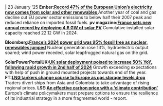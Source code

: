 | 23 January '25
**Ember:[Record 47% of the European Union’s electricity now comes from solar and other renewables ](https://ember-energy.org/latest-insights/european-electricity-review-2025/)**
Another year of coal and gas decline cut EU power sector emissions to below half their 2007 peak and reduced reliance on imported fossil fuels. 
**pv magazine:[France sets new annual record by deploying 4.6 GW of solar PV](https://www.pv-magazine.com/2025/01/22/france-deployed-4-6-gw-of-pv-in-2024/)**
Cumulative installed solar capacity reached 22.12 GW in 2024.  

**Bloomberg:[France’s 2024 power grid was 95% fossil free as nuclear, renewables jumped](https://www.bloomberg.com/news/articles/2025-01-20/france-s-2024-power-grid-was-95-fossil-free-as-nuclear-renewables-jumped)**
Nuclear generation rose 13%, hydroelectric output soared; wind power receded, solar leapfrogged natural gas on the grid.   

**SolarPowerPortalUK:[UK solar deployment poised to increase 50% YoY, following rapid growth in 2nd half of 2024](https://www.solarpowerportal.co.uk/uk-solar-deployment-poised-to-increase-50-yoy-rapid-growth-second-half-2024/)**
Growth exceeding expectations with help of push in ground mounted projects towards end of the year.
**FT:[LNG tankers change course to Europe as gas storage levels drop](https://www.ft.com/content/36707962-a09f-426a-bd56-a18363b35a4b)**
Traders divert ships from Asia and Colombia to take advantage of rising regional prices.
**LSE:[An effective carbon price with a ‘climate contribution’](https://www.lse.ac.uk/granthaminstitute/publication/industrial-decarbonisation-in-a-fragmented-world-an-effective-carbon-price-with-a-climate-contribution/)**
Europe’s climate policymakers must prepare options to ensure the resilience of its industrial strategy in a more fragmented world - report. 